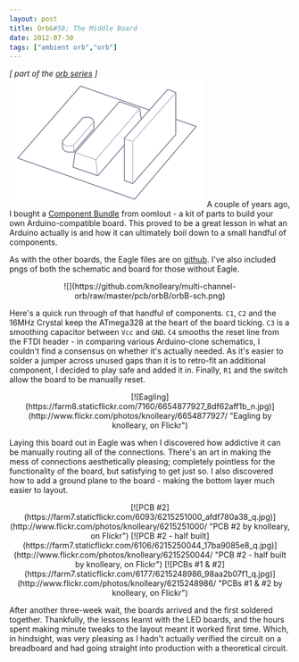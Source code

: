 ```yaml
---
layout: post
title: Orb&#58; The Middle Board
date: 2012-07-30
tags: ["ambient orb","orb"]
---
```


_[ part of the [orb series](/orb/) ]_
![](/blog/content/2012/07/orb-06.png "orb-06")
A couple of years ago, I bought a [Component Bundle](http://www.oomlout.co.uk/component-bundle-for-arduino-compatible-arcb-p-227.html) from oomlout - a kit of parts to build your own Arduino-compatible board. This proved to be a great lesson in what an Arduino actually is and how it can ultimately boil down to a small handful of components.

As with the other boards, the Eagle files are on [github](https://github.com/knolleary/multi-channel-orb/tree/master/pcb/orbB). I've also included pngs of both the schematic and board for those without Eagle.

<div style="text-align: center; clear: both;">![](https://github.com/knolleary/multi-channel-orb/raw/master/pcb/orbB/orbB-sch.png)</div>

Here's a quick run through of that handful of components. `C1`, `C2` and the 16MHz Crystal keep the ATmega328 at the heart of the board ticking. `C3` is a smoothing capacitor between `Vcc` and `GND`. `C4` smooths the reset line from the FTDI header - in comparing various Arduino-clone schematics, I couldn't find a consensus on whether it's actually needed. As it's easier to solder a jumper across unused gaps than it is to retro-fit an additional component, I decided to play safe and added it in. Finally, `R1` and the switch allow the board to be manually reset.

<div style="text-align: center; clear: both;">[![Eagling](https://farm8.staticflickr.com/7160/6654877927_8df62aff1b_n.jpg)](http://www.flickr.com/photos/knolleary/6654877927/ "Eagling by knolleary, on Flickr")</div>

Laying this board out in Eagle was when I discovered how addictive it can be manually routing all of the connections. There's an art in making the mess of connections aesthetically pleasing; completely pointless for the functionality of the board, but satisfying to get just so. I also discovered how to add a ground plane to the board - making the bottom layer much easier to layout.

<div style="text-align: center; clear: both;">[![PCB #2](https://farm7.staticflickr.com/6093/6215251000_afdf780a38_q.jpg)](http://www.flickr.com/photos/knolleary/6215251000/ "PCB #2 by knolleary, on Flickr") [![PCB #2 - half built](https://farm7.staticflickr.com/6106/6215250044_17ba9085e8_q.jpg)](http://www.flickr.com/photos/knolleary/6215250044/ "PCB #2 - half built by knolleary, on Flickr") [![PCBs #1 & #2](https://farm7.staticflickr.com/6177/6215248986_98aa2b07f1_q.jpg)](http://www.flickr.com/photos/knolleary/6215248986/ "PCBs #1 & #2 by knolleary, on Flickr")</div>

After another three-week wait, the boards arrived and the first soldered together. Thankfully, the lessons learnt with the LED boards, and the hours spent making minute tweaks to the layout meant it worked first time. Which, in hindsight, was very pleasing as I hadn't actually verified the circuit on a breadboard and had going straight into production with a theoretical circuit.